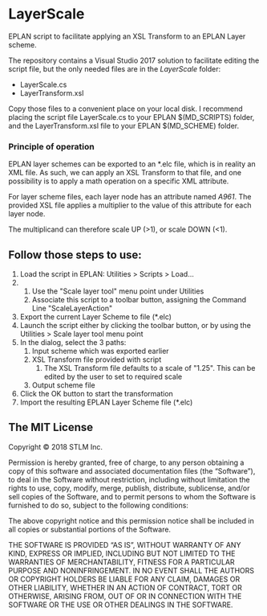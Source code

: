 # LayerScale
EPLAN script to facilitate applying an XSL Transform to an EPLAN Layer scheme.

The repository contains a Visual Studio 2017 solution to facilitate editing the script file, but the only needed files are in the *LayerScale* folder:

* LayerScale.cs
* LayerTransform.xsl

Copy those files to a convenient place on your local disk. I recommend placing the script file LayerScale.cs to your EPLAN $(MD_SCRIPTS) folder, and the LayerTransform.xsl file to your EPLAN $(MD_SCHEME) folder.

### Principle of operation
EPLAN layer schemes can be exported to an *.elc file, which is in reality an XML file. As such, we can apply an XSL Transform to that file, and one possibility is to apply a math operation on a specific XML attribute.

For layer scheme files, each layer node has an attribute named *A961*. The provided XSL file applies a multiplier to the value of this attribute for each layer node.

The multiplicand can therefore scale UP (>1), or scale DOWN (<1).

## Follow those steps to use:

1. Load the script in EPLAN: Utilities > Scripts > Load...
1. 
    1. Use the "Scale layer tool" menu point under Utilities
    1. Associate this script to a toolbar button, assigning the Command Line "ScaleLayerAction"
1. Export the current Layer Scheme to file (*.elc)
1. Launch the script either by clicking the toolbar button, or by using the Utilities > Scale layer tool menu point
1. In the dialog, select the 3 paths:
    1. Input scheme which was exported earlier
    1. XSL Transform file provided with script
        1. The XSL Transform file defaults to a scale of "1.25". This can be edited by the user to set to required scale
    1. Output scheme file
1. Click the OK button to start the transformation
1. Import the resulting EPLAN Layer Scheme file (*.elc)

## The MIT License

Copyright © 2018 STLM Inc.

Permission is hereby granted, free of charge, to any person obtaining a copy of this software and associated documentation files (the “Software”), to deal in the Software without restriction, including without limitation the rights to use, copy, modify, merge, publish, distribute, sublicense, and/or sell copies of the Software, and to permit persons to whom the Software is furnished to do so, subject to the following conditions:

The above copyright notice and this permission notice shall be included in all copies or substantial portions of the Software.

THE SOFTWARE IS PROVIDED “AS IS”, WITHOUT WARRANTY OF ANY KIND, EXPRESS OR IMPLIED, INCLUDING BUT NOT LIMITED TO THE WARRANTIES OF MERCHANTABILITY, FITNESS FOR A PARTICULAR PURPOSE AND NONINFRINGEMENT. IN NO EVENT SHALL THE AUTHORS OR COPYRIGHT HOLDERS BE LIABLE FOR ANY CLAIM, DAMAGES OR OTHER LIABILITY, WHETHER IN AN ACTION OF CONTRACT, TORT OR OTHERWISE, ARISING FROM, OUT OF OR IN CONNECTION WITH THE SOFTWARE OR THE USE OR OTHER DEALINGS IN THE SOFTWARE.

